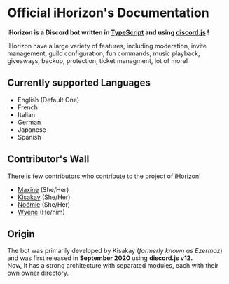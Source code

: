 # Official iHorizon's Documentation

**iHorizon is a Discord bot written in [TypeScript](https://www.typescriptlang.org/) and using [discord.js](https://discord.js.org) !**


iHorizon have a large variety of features, including moderation, invite management, guild configuration, fun commands, music playback, giveaways, backup, protection, ticket managment, lot of more!

## Currently supported Languages
* English (Default One)
* French
* Italian
* German
* Japanese
* Spanish

## Contributor's Wall
There is few contributors who contribute to the project of iHorizon!

- [Maxine](https://github.com/mxi1n) (She/Her)
- [Kisakay](https://github.com/Kisakay) (She/Her)
- [Noémie](https://github.com/name-shitty-github-profile) (She/Her)
- [Wyene](https://github.com/WyeneCloud) (He/him)

## Origin
The bot was primarily developed by Kisakay (*formerly known as Ezermoz*) and was first released in **September 2020** using **discord.js v12.**<br>
Now, It has a strong architecture with separated modules, each with their own owner directory.